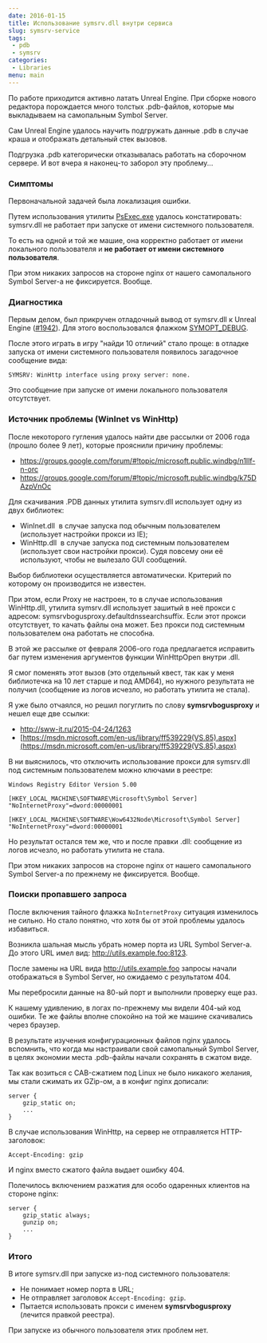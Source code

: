 ```yaml
---
date: 2016-01-15
title: Использование symsrv.dll внутри сервиса
slug: symsrv-service
tags:
 - pdb
 - symsrv
categories:
 - Libraries
menu: main
---
```

По работе приходится активно латать Unreal Engine. При сборке нового редактора порождается много толстых .pdb-файлов, которые мы выкладываем на самопальным Symbol Server.

Сам Unreal Engine удалось научить подгружать данные .pdb в случае краша и отображать детальный стек вызовов.

Подгрузка .pdb категорически отказывалась работать на сборочном сервере. И вот вчера я наконец-то заборол эту проблему...
<!--more-->

### Симптомы

Первоначальной задачей была локализация ошибки.

Путем использования утилиты [PsExec.exe](https://technet.microsoft.com/ru-ru/sysinternals/psexec.aspx) удалось констатировать: symsrv.dll не работает при запуске от имени системного пользователя.

То есть на одной и той же машие, она корректно работает от имени локального пользователя и **не работает от имени системного пользователя**.

При этом никаких запросов на стороне nginx от нашего самопального Symbol Server-а не фиксируется. Вообще.

### Диагностика

Первым делом, был прикручен отладочный вывод от symsrv.dll к Unreal Engine ([#1942](https://github.com/EpicGames/UnrealEngine/pull/1942)). Для этого воспользовался флажком [SYMOPT_DEBUG](https://msdn.microsoft.com/en-us/library/windows/desktop/gg278179(v=vs.85).aspx).

После этого играть в игру "найди 10 отличий" стало проще: в отладке запуска от имени системного пользователя появилось загадочное сообщение вида:
```
SYMSRV: WinHttp interface using proxy server: none.
```

Это сообщение при запуске от имени локального пользователя отсутствует.

### Источник проблемы (WinInet vs WinHttp)

После некоторого гугления удалось найти две рассылки от 2006 года (прошло более 9 лет), которые прояснили причину проблемы:

 * https://groups.google.com/forum/#!topic/microsoft.public.windbg/n1Ilf­-n-­orc
 * https://groups.google.com/forum/#!topic/microsoft.public.windbg/k75DAzpVnOc

Для скачивания .PDB данных утилита symsrv.dll использует одну из двух библиотек:

 * WinInet.dll ­ в случае запуска под обычным пользователем (использует настройки прокси из IE);
 * WinHttp.dll ­ в случае запуска под системным пользователем (использует свои настройки прокси). Судя по­всему они её используют, чтобы не вылезало GUI ­сообщений.

Выбор библиотеки осуществляется автоматически. Критерий по которому он производится не известен.

При этом, если Proxy не настроен, то в случае использования WinHttp.dll, утилита symsrv.dll использует зашитый в неё прокси с адресом: symsrvbogusproxy.default­dns­search­suffix. Если этот прокси отсутствует, то качать файлы она может. Без прокси под системным пользователем она работать не способна.

В этой же рассылке от февраля 2006-­ого года предлагается исправить баг путем изменения аргументов функции WinHttpOpen внутри .dll.

Я смог поменять этот вызов (это отдельный квест, так как у меня библиотечка на 10 лет старше и под AMD64), но нужного результата не получил (сообщение из логов исчезло, но работать утилита не стала).

Я уже было отчаялся, но решил погуглить по слову **symsrvbogusproxy** и нешел еще две ссылки:

 * http://sww-it.ru/2015-04-24/1263
 * [https://msdn.microsoft.com/en-­us/library/ff539229(VS.85).aspx](https://msdn.microsoft.com/en­-us/library/ff539229(VS.85).aspx)

В ни выяснилось, что отключить использование прокси для symsrv.dll под системным пользователем можно ключами в реестре:
```
Windows Registry Editor Version 5.00

[HKEY_LOCAL_MACHINE\SOFTWARE\Microsoft\Symbol Server]
"NoInternetProxy"=dword:00000001

[HKEY_LOCAL_MACHINE\SOFTWARE\Wow6432Node\Microsoft\Symbol Server]
"NoInternetProxy"=dword:00000001
```

Но результат остался тем же, что и после правки .dll: сообщение из логов исчезло, но работать утилита не стала.

При этом никаких запросов на стороне nginx от нашего самопального Symbol Server-а по прежнему не фиксируется. Вообще.

### Поиски пропавшего запроса

После включения тайного флажка ```NoInternetProxy``` ситуация изменилось не сильно. Но стало понятно, что хотя бы от этой проблемы удалось избавиться.

Возникла шальная мысль убрать номер порта из URL Symbol Server-а. До этого URL имел вид: http://utils.example.foo:8123.

После замены на URL вида http://utils.example.foo запросы начали отображаться в Symbol Server, но ожидаемо с результатом 404.

Мы перебросили данные на 80-ый порт и выполнили проверку еще раз.

К нашему удивлению, в логах по-прежнему мы видели 404-ый код ошибки. Те же файлы вполне спокойно на той же машине скачивались через браузер.

В результате изучения конфигурационных файлов nginx удалось вспомнить, что когда мы настраивали свой самопальный Symbol Server, в целях экономии места .pdb-файлы начали сохранять в сжатом виде.

Так как возиться с CAB-сжатием под Linux не было никакого желания, мы стали сжимать их GZip-ом, а в конфиг nginx дописали:
```
server {
    gzip_static on;
    ...
}
```

В случае использования WinHttp, на сервер не отправляется HTTP-заголовок:
```
Accept-Encoding: gzip
```

И nginx вместо сжатого файла выдает ошибку 404.

Полечилось включением разжатия для особо одаренных клиентов на стороне nginx:
```
server {
    gzip_static always;
    gunzip on;
    ...
}
```

### Итого

В итоге symsrv.dll при запуске из-под системного пользователя:

 * Не понимает номер порта в URL;
 * Не отправляет заголовок ```Accept-Encoding: gzip```.
 * Пытается использовать прокси с именем **symsrvbogusproxy** (лечится правкой реестра).

При запуске из обычного пользователя этих проблем нет.
